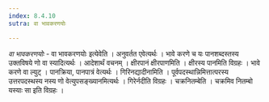 ```yaml
---
index: 8.4.10
sutra: वा भावकरणयोः

---
```

_वा भावकरणयोः_ - वा भावकरणयोः इत्येवेति । अनुवर्तत एवेत्यर्थः । भावे करणे च यः पानशब्दस्तस्य उक्तविषये णो वा स्यादित्यर्थः । आदेशार्थं वचनम् । क्षीरपानं क्षीरपाणमिति । क्षीरस्य पानमिति विग्रहः । भावे करणे वा ल्युट् । पानक्रिया, पानपात्रं वेत्यर्थः । गिरिनद्यादीनामिति । पूर्वपदस्थान्निमित्तात्परस्य उत्तरपदस्थस्य नस्य णो वेत्युपसङ्ख्यानमित्यर्थः । गिरेर्नदीति विग्रहः । चक्रनितम्बेति । चक्रमिव नितम्बो यस्याः सा इति विग्रहः ।